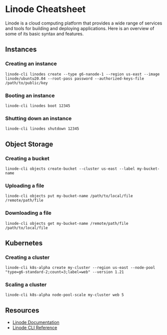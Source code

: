 # Linode Cheatsheet

Linode is a cloud computing platform that provides a wide range of services and tools for building and deploying applications. Here is an overview of some of its basic syntax and features.

## Instances

### Creating an instance
```
linode-cli linodes create --type g6-nanode-1 --region us-east --image linode/ubuntu20.04 --root-pass password --authorized-keys-file /path/to/public/key
```

### Booting an instance
```
linode-cli linodes boot 12345
```

### Shutting down an instance
```
linode-cli linodes shutdown 12345
```

## Object Storage

### Creating a bucket
```
linode-cli objects create-bucket --cluster us-east --label my-bucket-name
```

### Uploading a file
```
linode-cli objects put my-bucket-name /path/to/local/file /remote/path/file
```

### Downloading a file
```
linode-cli objects get my-bucket-name /remote/path/file /path/to/local/file
```

## Kubernetes

### Creating a cluster
```
linode-cli k8s-alpha create my-cluster --region us-east --node-pool "type=g6-standard-2;count=3;label=web" --version 1.21
```

### Scaling a cluster
```
linode-cli k8s-alpha node-pool-scale my-cluster web 5
```

## Resources

- [Linode Documentation](https://www.linode.com/docs/)
- [Linode CLI Reference](https://www.linode.com/docs/guides/linode-cli-reference/)